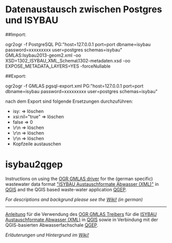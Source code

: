 # Datenaustausch zwischen Postgres und ISYBAU

##Import:

   ogr2ogr -f PostgreSQL PG:"host=127.0.0.1 port=port dbname=isybau password=xxxxxxxxx user=postgres schemas=isybau" GMLAS:Isybau2013-geom2.xml -oo XSD=1302_ISYBAU_XML_Schema\1302-metadaten.xsd -oo EXPOSE_METADATA_LAYERS=YES -forceNullable

##Export:

   ogr2ogr -f GMLAS pgsql-export.xml PG:"host=127.0.0.1 port=port dbname=isybau password=xxxxxxxxx user=postgres schemas=isybau"

nach dem Export sind folgende Ersetzungen durchzuführen:

 - isy:     => löschen
 - xsi:nil="true"     => löschen
 - false    => 0
 - </Datenkollektive>\r\n<Datenkollektive>    => löschen
 - </Geometriedaten>\r\n<Geometriedaten>    => löschen
 - </Knoten>\r\n<Knoten>    => löschen
 - Kopfzeile austauschen


# isybau2qgep

Instructions on using the [OGR GMLAS driver](http://www.gdal.org/drv_gmlas.html) for the (german specific) wastewater data format ["ISYBAU Austauschformate Abwasser (XML)"](http://www.arbeitshilfen-abwasser.de/html/A7ISYBAU_ATF_XML.html) in [QGIS](https://qgis.org) and the QGIS based waste-water application [QGEP](https://github.com/QGEP/QGEP).

_For descriptions and backgrund please see the [Wiki!](https://github.com/tschuettenberg/isybau2qgep/wiki) (in german)_

***

[Anleitung](https://github.com/tschuettenberg/isybau2qgep/wiki) für die Verwendung des [OGR GMLAS Treibers](http://www.gdal.org/drv_gmlas.html) für die [ISYBAU Austauschformate Abwasser (XML)](http://www.arbeitshilfen-abwasser.de/html/A7ISYBAU_ATF_XML.html) in [QGIS](https://qgis.org) sowie in Verbindung mit der QGIS-basierten Abwasserfachschale [QGEP](https://github.com/QGEP/QGEP).

_Erläuterungen und Hintergrund im [Wiki!](https://github.com/tschuettenberg/isybau2qgep/wiki)_
